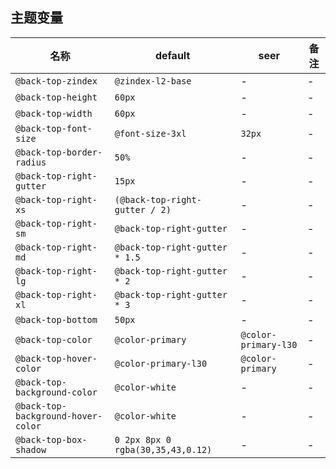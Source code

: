 ## 主题变量

| 名称 | default | seer | 备注 |
| --- | --- | --- | --- |
| `@back-top-zindex` | `@zindex-l2-base` | - | - |
| `@back-top-height` | `60px` | - | - |
| `@back-top-width` | `60px` | - | - |
| `@back-top-font-size` | `@font-size-3xl` | `32px` | - |
| `@back-top-border-radius` | `50%` | - | - |
| `@back-top-right-gutter` | `15px` | - | - |
| `@back-top-right-xs` | `(@back-top-right-gutter / 2)` | - | - |
| `@back-top-right-sm` | `@back-top-right-gutter` | - | - |
| `@back-top-right-md` | `@back-top-right-gutter * 1.5` | - | - |
| `@back-top-right-lg` | `@back-top-right-gutter * 2` | - | - |
| `@back-top-right-xl` | `@back-top-right-gutter * 3` | - | - |
| `@back-top-bottom` | `50px` | - | - |
| `@back-top-color` | `@color-primary` | `@color-primary-l30` | - |
| `@back-top-hover-color` | `@color-primary-l30` | `@color-primary` | - |
| `@back-top-background-color` | `@color-white` | - | - |
| `@back-top-background-hover-color` | `@color-white` | - | - |
| `@back-top-box-shadow` | `0 2px 8px 0 rgba(30,35,43,0.12)` | - | - |
